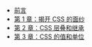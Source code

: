 - [前言](preface.md)
- [第 1 章：揭开 CSS 的面纱](./ch1.md)
- [第 2 章：CSS 层叠和继承](./ch2.md)
- [第 3 章：CSS 的值和单位](./ch3.md)
